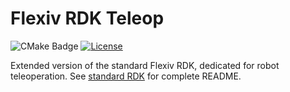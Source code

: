 # Flexiv RDK Teleop

![CMake Badge](https://github.com/flexivrobotics/flexiv_rdk_teleop/actions/workflows/cmake.yml/badge.svg)
[![License](https://img.shields.io/badge/License-Apache%202.0-blue.svg)](https://www.apache.org/licenses/LICENSE-2.0.html)

Extended version of the standard Flexiv RDK, dedicated for robot teleoperation. See [standard RDK](https://github.com/flexivrobotics/flexiv_rdk) for complete README.
